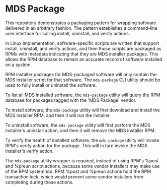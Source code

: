 # MDS Package

This repository demonstrates a packaging pattern for wrapping software
delivered in an arbitrary fashion. The pattern establishes a command-line user
interface for calling install, uninstall, and verify actions.

In Linux implementation, software-specific scripts are written that support
install, uninstall, and verify actions, and then those scripts are packaged as
RPMs with metadata indicating that they are MDS installer packages. This allows
the RPM database to remain an accurate record of software installed on a
system.

RPM installer packages for MDS-packaged software will only contain the MDS
installer script for that software. The `mds-package` CLI utility should be
used to fully install or uninstall the software.

To list all MDS installed software, the `mds-package` utility will query the
RPM database for packages tagged with the 'MDS Package' vendor.

To install software, the `mds-package` utility will first download and install
the MDS installer RPM, and then it will run the installer.

To uninstall software, the `mds-package` utility will first perform the MDS
installer's uninstall action, and then it will remove the MDS installer RPM.

To verify the health of installed software, the `mds-package` utility will
invoke RPM's verify action for the package. This will in turn invoke the MDS
installer's verify action.

The `mds-package` utility wrapper is required, instead of using RPM's %post and
%preun script actions, because some vendor installers may make use of the RPM
system too. RPM %post and %preun actions hold the RPM transaction lock, which
would prevent some vendor installers from completing during those actions.
